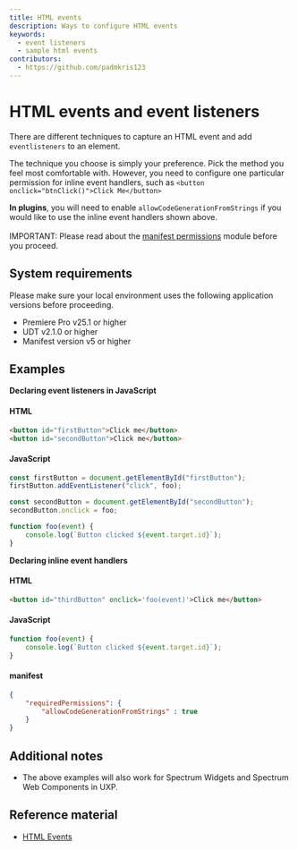 ```yaml
---
title: HTML events
description: Ways to configure HTML events
keywords:
  - event listeners
  - sample html events
contributors:
  - https://github.com/padmkris123
---
```


# HTML events and event listeners

There are different techniques to capture an HTML event and add `eventlisteners` to an element.

The technique you choose is simply your preference. Pick the method you feel most comfortable with. However, you need to configure one particular permission for inline event handlers, such as `<button onclick="btnClick()">Click Me</button>`

<!--InlineAlert variant="info" slots="header, text1, text2"/-->

<!--Plugins and Scripts-->

**In plugins**, you will need to enable `allowCodeGenerationFromStrings` if you would like to use the inline event handlers shown above. <br></br>
IMPORTANT: Please read about the [manifest permissions](../../../plugins/concepts/manifest/#permissionsdefinition) module before you proceed.

<!--**In scripts**, since you cannot add inline event listeners, this permission is not applicable.-->

## System requirements

Please make sure your local environment uses the following application versions before proceeding.
- Premiere Pro v25.1 or higher
- UDT v2.1.0 or higher
- Manifest version v5 or higher

## Examples

**Declaring event listeners in JavaScript**

<CodeBlock slots="heading, code" repeat="2" languages="HTML, JavaScript" />

#### HTML

```html
<button id="firstButton">Click me</button>
<button id="secondButton">Click me</button>
```

#### JavaScript

```js
const firstButton = document.getElementById("firstButton");
firstButton.addEventListener("click", foo);

const secondButton = document.getElementById("secondButton");
secondButton.onclick = foo;

function foo(event) {
    console.log(`Button clicked ${event.target.id}`);
}
```

**Declaring inline event handlers**

<CodeBlock slots="heading, code" repeat="3" languages="HTML, JavaScript, JSON" />

#### HTML

```html
<button id="thirdButton" onclick='foo(event)'>Click me</button>
```

#### JavaScript

```js
function foo(event) {
    console.log(`Button clicked ${event.target.id}`);
}
```

#### manifest

```json
{
    "requiredPermissions": {
        "allowCodeGenerationFromStrings" : true
    }
}
```

## Additional notes

- The above examples will also work for Spectrum Widgets and Spectrum Web Components in UXP.


## Reference material

- [HTML Events](../../../uxp-api/reference-js/Global%20Members/HTML%20Events/)
